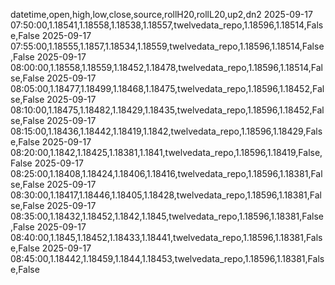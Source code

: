 datetime,open,high,low,close,source,rollH20,rollL20,up2,dn2
2025-09-17 07:50:00,1.18541,1.18558,1.18538,1.18557,twelvedata_repo,1.18596,1.18514,False,False
2025-09-17 07:55:00,1.18555,1.1857,1.18534,1.18559,twelvedata_repo,1.18596,1.18514,False,False
2025-09-17 08:00:00,1.18558,1.18559,1.18452,1.18478,twelvedata_repo,1.18596,1.18514,False,False
2025-09-17 08:05:00,1.18477,1.18499,1.18468,1.18475,twelvedata_repo,1.18596,1.18452,False,False
2025-09-17 08:10:00,1.18475,1.18482,1.18429,1.18435,twelvedata_repo,1.18596,1.18452,False,False
2025-09-17 08:15:00,1.18436,1.18442,1.18419,1.1842,twelvedata_repo,1.18596,1.18429,False,False
2025-09-17 08:20:00,1.1842,1.18425,1.18381,1.1841,twelvedata_repo,1.18596,1.18419,False,False
2025-09-17 08:25:00,1.18408,1.18424,1.18406,1.18416,twelvedata_repo,1.18596,1.18381,False,False
2025-09-17 08:30:00,1.18417,1.18446,1.18405,1.18428,twelvedata_repo,1.18596,1.18381,False,False
2025-09-17 08:35:00,1.18432,1.18452,1.1842,1.1845,twelvedata_repo,1.18596,1.18381,False,False
2025-09-17 08:40:00,1.1845,1.18452,1.18433,1.18441,twelvedata_repo,1.18596,1.18381,False,False
2025-09-17 08:45:00,1.18442,1.18459,1.1844,1.18453,twelvedata_repo,1.18596,1.18381,False,False
